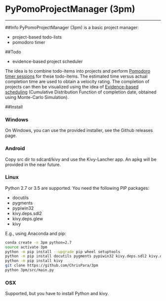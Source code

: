 # PyPomoProjectManager (3pm)
-----------------------------

##Info
PyPomoProjectManager (3pm) is a basic project manager:
* project-based todo-lists
* pomodoro timer

##Todo
* evidence-based project scheduler

The idea is to combine todo-items into projects and perform [Pomodoro timer sessions](http://cirillocompany.de/pages/pomodoro-technique) for these todo-items.
The estimated time versus actual completion time are used to obtain a velocity rating.
The completion of projects can then be visualized using the idea of [Evidence-based scheduling](https://www.joelonsoftware.com/2007/10/26/evidence-based-scheduling/) (Cumulative Distribution Function of completion date, obtained using Monte-Carlo Simulation).

##Install
### Windows
On Windows, you can use the provided installer, see the Github releases page.

### Android
Copy src dir to sdcard/kivy and use the Kivy-Lancher app. An apkg will be provided in the near future.

### Linux
Python 2.7 or 3.5 are supported. You need the following PIP packages:
* docutils
* pygments
* pypiwin32
* kivy.deps.sdl2
* kivy.deps.glew
* kivy

E.g., using Anaconda and pip:
```bash
conda create -n 3pm python=2.7
source activate 3pm
python -m pip install --upgrade pip wheel setuptools
python -m pip install docutils pygments pypiwin32 kivy.deps.sdl2 kivy.deps.glew
python -m pip install kivy
git clone https://github.com/ChrisPara/3pm
python 3pm/src/main.py
```

### OSX
Supported, but you have to install Python and kivy.

